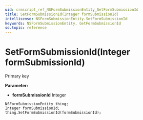 ```yaml
---
uid: crmscript_ref_NSFormSubmissionEntity_SetFormSubmissionId
title: SetFormSubmissionId(Integer formSubmissionId)
intellisense: NSFormSubmissionEntity.SetFormSubmissionId
keywords: NSFormSubmissionEntity, GetFormSubmissionId
so.topic: reference
---
```


# SetFormSubmissionId(Integer formSubmissionId)

Primary key

**Parameter:** 
 - **formSubmissionId** Integer

```crmscript
NSFormSubmissionEntity thing;
Integer formSubmissionId;
thing.SetFormSubmissionId(formSubmissionId);
```

